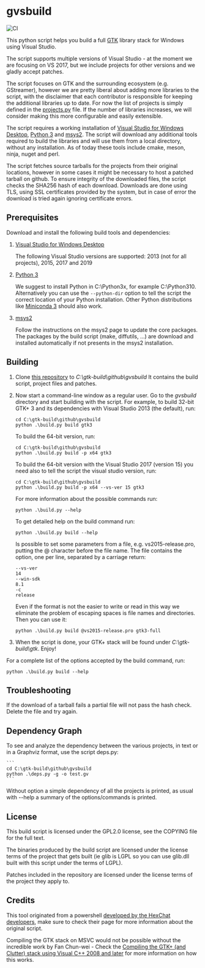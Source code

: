 # gvsbuild

![CI](https://github.com/wingtk/gvsbuild/workflows/CI/badge.svg)

This python script helps you build a full [GTK](https://www.gtk.org/) library stack for Windows using Visual Studio.

The script supports multiple versions of Visual Studio - at the moment we are focusing on VS 2017, but we include projects for other versions and we gladly accept patches.

The script focuses on GTK and the surrounding ecosystem (e.g. GStreamer), however we are pretty liberal about adding more libraries to the script, with the disclaimer that each contributor is responsible for keeping the additional libraries up to date.
For now the list of projects is simply defined in the [projects.py](https://github.com/wingtk/gvsbuild/blob/master/gvsbuild/projects.py) file. If the number of libraries increases, we will consider making this more configurable and easily extensible.

The script requires a working installation of [Visual Studio for Windows Desktop](http://www.visualstudio.com), [Python 3](https://www.python.org) and [msys2](https://msys2.github.io).
The script will download any additional tools required to build the libraries and will use them from a local directory, without any installation. As of today these tools include cmake, meson, ninja, nuget and perl.

The script fetches source tarballs for the projects from their original locations, however in some cases it might be necessary to host a patched tarball on github.
To ensure integrity of the downloaded files, the script checks the SHA256 hash of each download. Downloads are done using TLS, using SSL certificates provided by the system, but in case of error the download is tried again ignoring certificate errors.

## Prerequisites

Download and install the following build tools and dependencies:

1. [Visual Studio for Windows Desktop](http://www.visualstudio.com/downloads)

    The following Visual Studio versions are supported: 2013 (not for all projects), 2015, 2017 and 2019

1. [Python 3](https://www.python.org/downloads/windows/)

    We suggest to install Python in C:\Python3x, for example C:\Python310. Alternatively you can use the `--python-dir` option to tell the script the correct location of your Python installation.
    Other Python distributions like [Miniconda 3](https://repo.continuum.io/miniconda/Miniconda3-latest-Windows-x86_64.exe) should also work.

1. [msys2](https://msys2.github.io/)

    Follow the instructions on the msys2 page to update the core packages. The packages by the build script (make, diffutils, ...) are download and installed automatically if not presents in the msys2 installation.

## Building

1. Clone [this repository](https://github.com/wingtk/gvsbuild) to _C:\gtk-build\github\gvsbuild_ It contains the build script, project files and patches.

1. Now start a command-line window as a regular user. Go to the _gvsbuild_ directory and start building with the script. For example, to build 32-bit GTK+ 3 and its dependencies with Visual Studio 2013 (the default), run:

    ```
    cd C:\gtk-build\github\gvsbuild
    python .\build.py build gtk3
    ```

    To build the 64-bit version, run:

    ```
    cd C:\gtk-build\github\gvsbuild
    python .\build.py build -p x64 gtk3
    ```

    To build the 64-bit version with the Visual Studio 2017 (version 15) you need also to tell the script the visual studio version, run:

    ```
    cd C:\gtk-build\github\gvsbuild
    python .\build.py build -p x64 --vs-ver 15 gtk3
    ```

    For more information about the possible commands run:

    ```
    python .\build.py --help
    ```

    To get detailed help on the build command run:

    ```
    python .\build.py build --help
    ```

    Is possible to set some parameters from a file, e.g. vs2015-release.pro, putting the @ character before the file name. The file contains the option, one per line, separated by a carriage return:

    ```
    --vs-ver
    14
    --win-sdk
    8.1
    -c
    release
    ```

    Even if the format is not the easier to write or read in this way we eliminate the problem of escaping spaces is file names and directories. Then you can use it:

    ```
    python .\build.py build @vs2015-release.pro gtk3-full
    ```

1. When the script is done, your GTK+ stack will be found under _C:\gtk-build\gtk_. Enjoy!


For a complete list of the options accepted by the build command, run:

```
python .\build.py build --help
```

## Troubleshooting

If the download of a tarball fails a partial file will not pass the hash check. Delete the file and try again.

## Dependency Graph

To see and analyze the dependency between the various projects, in text or in a Graphviz format, use the script deps.py:

    ```
    cd C:\gtk-build\github\gvsbuild
    python .\deps.py -g -o test.gv
    ```

Without option a simple dependency of all the projects is printed, as usual with --help a summary of the options/commands is printed.

## License

This build script is licensed under the GPL2.0 license, see the COPYING file for the full text.

The binaries produced by the build script are licensed under the license terms of the project that gets built (ie glib is LGPL so you can use glib.dll built with this script under the terms of LGPL).

Patches included in the repository are licensed under the license terms of the project they apply to.

## Credits

This tool originated from a powershell [developed by the HexChat developers](https://github.com/hexchat/gtk-win32), make sure to check their page for more information about the original script.

Compiling the GTK stack on MSVC would not be possible without the incredible work by Fan Chun-wei - Check the [Compiling the GTK+ (and Clutter) stack using Visual C++ 2008 and later](https://wiki.gnome.org/Projects/GTK/Win32/MSVCCompilationOfGTKStack) for more information on how this works.

